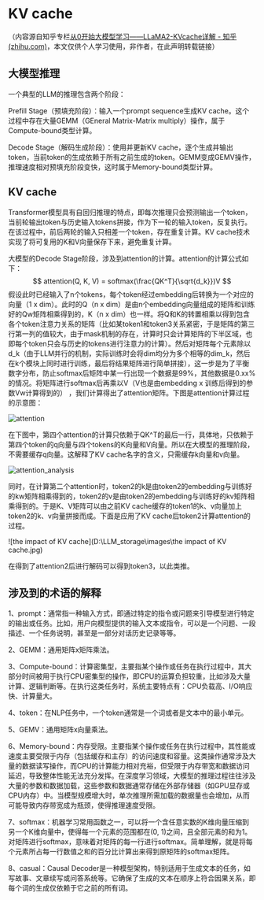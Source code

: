 # KV cache

（内容源自知乎专栏[从0开始大模型学习——LLaMA2-KVcache详解 - 知乎 (zhihu.com)](https://zhuanlan.zhihu.com/p/678523112)，本文仅供个人学习使用，非作者，在此声明转载链接）

## 大模型推理

一个典型的LLM的推理包含两个阶段：

Prefill Stage（预填充阶段）：输入一个prompt sequence生成KV cache。这个过程中存在大量GEMM（GEneral Matrix-Matrix multiply）操作，属于Compute-bound类型计算。

Decode Stage（解码生成阶段）：使用并更新KV cache，逐个生成并输出token，当前token的生成依赖于所有之前生成的token。GEMM变成GEMV操作，推理速度相对预填充阶段变快，这时属于Memory-bound类型计算。

## KV cache

Transformer模型具有自回归推理的特点，即每次推理只会预测输出一个token，当前轮输出token与历史输入tokens拼接，作为下一轮的输入token，反复执行。在该过程中，前后两轮的输入只相差一个token，存在重复计算。KV cache技术实现了将可复用的K和V向量保存下来，避免重复计算。

大模型的Decode Stage阶段，涉及到attention的计算。attention的计算公式如下：
$$
attention(Q, K, V) = softmax(\frac{QK^T}{\sqrt{d_k}})V
$$
假设此时已经输入了n个tokens，每个token经过embedding后转换为一个对应的向量（1 x dim）。此时的Q（n x dim）是由n个embedding向量组成的矩阵和训练好的Qw矩阵相乘得到的，K（n x dim）也一样。将Q和K的转置相乘以得到包含各个token注意力关系的矩阵（比如某token1和token3关系紧密，于是矩阵的第三行第一列的值较大，由于mask机制的存在，计算时只会计算矩阵的下半区域，也即每个token只会与历史的tokens进行注意力的计算）。然后对矩阵每个元素除以d_k（由于LLM并行的机制，实际训练时会将dim均分为多个相等的dim_k，然后在k个模块上同时进行训练，最后将结果矩阵进行简单拼接），这一步是为了平衡数字分布，防止softmax后矩阵中某一行出现一个数据是99%，其他数据是0.xx%的情况。将矩阵进行softmax后再乘以V（V也是由embedding x 训练后得到的参数Vw计算得到的） ，我们计算得出了attention矩阵。下图是attention计算过程的示意图：

![attention](D:\LLM_storage\images\attention.jpg)

在下图中，第四个attention的计算只依赖于QK^T的最后一行，具体地，只依赖于第四个token的q向量与四个tokens的K向量和V向量。所以在大模型的推理阶段，不需要缓存q向量。这解释了KV cache名字的含义，只需缓存k向量和v向量。

![attention_analysis](D:\LLM_storage\images\attention_analysis.jpg)

同时，在计算第二个attention时，token2的k是由token2的embedding与训练好的kw矩阵相乘得到的，token2的v是由token2的embedding与训练好的kv矩阵相乘得到的。于是K、V矩阵可以由之前KV cache缓存的token1的k、v向量加上token2的k、v向量拼接而成。下面是应用了KV cache后token2计算attention的过程。

![the impact of KV cache](D:\LLM_storage\images\the impact of KV cache.jpg)

在得到了attention2后进行解码可以得到token3，以此类推。

## 涉及到的术语的解释

1、prompt：通常指一种输入方式，即通过特定的指令或问题来引导模型进行特定的输出或任务。比如，用户向模型提供的输入文本或指令，可以是一个问题、一段描述、一个任务说明，甚至是一部分对话历史记录等等。

2、GEMM：通用矩阵x矩阵乘法。

3、Compute-bound：计算密集型，主要指某个操作或任务在执行过程中，其大部分时间被用于执行CPU密集型的操作，即CPU的运算负担较重，比如涉及大量计算、逻辑判断等。在执行这类任务时，系统主要特点有：CPU负载高、I/O响应快、计算量大。

4、token：在NLP任务中，一个token通常是一个词或者是文本中的最小单元。

5、GEMV：通用矩阵x向量乘法。

6、Memory-bound：内存受限。主要指某个操作或任务在执行过程中，其性能或速度主要受限于内存（包括缓存和主存）的访问速度和容量。这类操作通常涉及大量的数据读写操作，而CPU的计算能力相对充裕，但受限于内存带宽和数据访问延迟，导致整体性能无法充分发挥。在深度学习领域，大模型的推理过程往往涉及大量的参数和数据加载，这些参数和数据通常存储在外部存储器（如GPU显存或CPU内存）中。当模型规模增大时，单次推理所需加载的数据量也会增加，从而可能导致内存带宽成为瓶颈，使得推理速度受限。

7、softmax：机器学习常用函数之一，可以将一个含任意实数的K维向量压缩到另一个K维向量中，使得每一个元素的范围都在(0, 1)之间，且全部元素的和为1。对矩阵进行softmax，意味着对矩阵的每一行进行softmax。简单理解，就是将每个元素所占每一行数值之和的百分比计算出来得到原矩阵的softmax矩阵。

8、casual：Causal Decoder是一种模型架构，特别适用于生成文本的任务，如写故事、文章续写或问答系统等。它确保了生成的文本在顺序上符合因果关系，即每个词的生成仅依赖于它之前的所有词。

